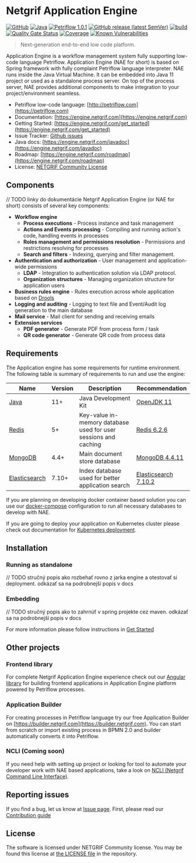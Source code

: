 # Netgrif Application Engine

[![GitHub](https://img.shields.io/github/license/netgrif/application-engine)](https://netgrif.com/engine/license)
[![Java](https://img.shields.io/badge/Java-11-red)](https://openjdk.java.net/projects/jdk/11/)
[![Petriflow 1.0.1](https://img.shields.io/badge/Petriflow-1.0.1-0aa8ff)](https://petriflow.com)
[![GitHub release (latest SemVer)](https://img.shields.io/github/v/release/netgrif/application-engine?sort=semver&display_name=tag)](https://github.com/netgrif/application-engine/releases)
[![build](https://github.com/netgrif/application-engine/actions/workflows/master-build.yml/badge.svg)](https://github.com/netgrif/application-engine/actions/workflows/release-build.yml)
[![Quality Gate Status](https://sonarcloud.io/api/project_badges/measure?project=netgrif_application-engine&metric=alert_status)](https://sonarcloud.io/dashboard?id=netgrif_application-engine)
[![Coverage](https://sonarcloud.io/api/project_badges/measure?project=netgrif_application-engine&metric=coverage)](https://sonarcloud.io/dashboard?id=netgrif_application-engine)
[![Known Vulnerabilities](https://snyk.io/test/github/netgrif/application-engine/badge.svg)](https://snyk.io/test/github/netgrif/application-engine)

> Next-generation end-to-end low code platform.

Application Engine is a workflow management system fully supporting low-code language Petriflow. Application Engine (NAE for short)
is based on Spring framework with fully complaint Petriflow language interpreter. NAE runs inside the Java Virtual Machine.
It can be embedded into Java 11 project or used as a standalone process server. On top of the process server, NAE provides
additional components to make integration to your project/environment seamless.

* Petriflow low-code language: [http://petriflow.com](https://petriflow.com)
* Documentation: [https://engine.netgrif.com](https://engine.netgrif.com)
* Getting Started: [https://engine.netgrif.com/get_started](https://engine.netgrif.com/get_started)
* Issue Tracker: [Github issues](https://github.com/netgrif/application-engine/issues)
* Java docs: [https://engine.netgrif.com/javadoc](https://engine.netgrif.com/javadoc)
* Roadmap: [https://engine.netgrif.com/roadmap](https://engine.netgrif.com/roadmap)
* License: [NETGRIF Community License](https://github.com/netgrif/application-engine/blob/master/LICENSE)

## Components

// TODO linky do dokumentácie
Netgrif Application Engine (or NAE for short) consists of several key components:
 * **Workflow engine**
   * **Process executions** - Process instance and task management
   * **Actions and Events processing** - Compiling and running action's code, handling events in processes
   * **Roles management and permissions resolution** - Permissions and restrictions resolving for processes
   * **Search and filters** - Indexing, querying and filter management.
 * **Authentication and authorization** - User management and application-wide permissions
   * **LDAP** - Integration to authentication solution via LDAP protocol.
   * **Organization structures** - Managing organization structure for application users
 * **Business rules engine** - Rules execution across whole application based on [Drools](https://drools.org/)
 * **Logging and auditing** - Logging to text file and Event/Audit log generation to the main database 
 * **Mail service** - Mail client for sending and receiving emails
 * **Extension services**
   * **PDF generator** - Generate PDF from process form / task
   * **QR code generator** - Generate QR code from process data

## Requirements

The Application engine has some requirements for runtime environment. The following table is summary of requirements 
to run and use the engine:

| Name                                                   | Version | Description                                                     | Recommendation                                                         |
|--------------------------------------------------------|---------|-----------------------------------------------------------------|------------------------------------------------------------------------|
| [Java](https://openjdk.java.net/)                      | 11+     | Java Development Kit                                            | [OpenJDK 11](https://openjdk.java.net/install/)                        |
| [Redis](https://redis.io/)                             | 5+      | Key-value in-memory database used for user sessions and caching | [Redis 6.2.6](https://redis.io/download)                               |
| [MongoDB](https://www.mongodb.com/)                    | 4.4+    | Main document store database                                    | [MongoDB 4.4.11](https://docs.mongodb.com/v4.4/installation/)          |
| [Elasticsearch](https://www.elastic.co/elasticsearch/) | 7.10+   | Index database used for better application search               | [Elasticsearch 7.10.2](https://www.elastic.co/downloads/elasticsearch) |

If you are planning on developing docker container based solution you can use our [docker-compose](docker-compose.yml) configuration to run all
necessary databases to develop with NAE.

If you are going to deploy your application on Kubernetes cluster please check out documentation for [Kubernetes deployment](https://engine.netgrif.com/devops/kubernetes).

## Installation

### Running as standalone

// TODO stručný popis ako rozbehať rovno z jarka engine a otestovať si deployment. odkázať sa na podrobnejší popis v docs

### Embedding

// TODO stručný popis ako to zahrnúť v spring projekte cez maven. odkázať sa na podrobnejší popis v docs

For more information please follow instructions in [Get Started](https://engine.netgrif.com/get_started)

## Other projects

### Frontend library

For complete Netgrif Application Engine experience check out our [Angular library](https://github.com/netgrif/components) 
for building frontend applications in Application Engine platform powered by Petriflow processes.

### Application Builder

For creating processes in Petriflow language try our free Application Builder on [https://builder.netgrif.com](https://builder.netgrif.com).
You can start from scratch or import existing process in BPMN 2.0 and builder automatically converts it into Petriflow.

### NCLI (Coming soon)

If you need help with setting up project or looking for tool to automate your developer work with NAE based applications,
take a look on [NCLI (Netgrif Command Line Interface)](https://github.com/netgrif/ncli).

## Reporting issues

If you find a bug, let us know at [Issue page](https://github.com/netgrif/application-engine/issues). First, please read our [Contribution guide](https://github.com/netgrif/application-engine/blob/master/CONTRIBUTING.md)

## License

The software is licensed under NETGRIF Community license. You may be found this license at [the LICENSE file](https://github.com/netgrif/application-engine/blob/master/LICENSE) in the repository. 